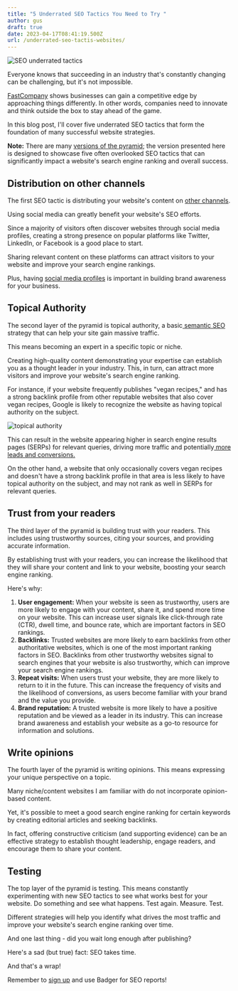 ```yaml
---
title: "5 Underrated SEO Tactics You Need to Try "
author: gus
draft: true
date: 2023-04-17T08:41:19.500Z
url: /underrated-seo-tactis-websites/
---
```

![SEO underrated tactics](/img/blog/image-1-.png)

Everyone knows that succeeding in an industry that's constantly changing can be challenging, but it's not impossible.

[FastCompany](https://www.fastcompany.com/1842546/power-being-different) shows businesses can gain a competitive edge by approaching things differently. In other words, companies need to innovate and think outside the box to stay ahead of the game.

In this blog post, I'll cover five underrated SEO tactics that form the foundation of many successful website strategies. 

**Note:** There are many [versions of the pyramid](https://morningscore.io/what-is-the-seo-pyramid-strategy/); the version presented here is designed to showcase five often overlooked SEO tactics that can significantly impact a website's search engine ranking and overall success. 

## **Distribution on other channels**

The first SEO tactic is distributing your website's content on [other channels](https://moz.com/blog/seo-business-synergies). 

Using social media can greatly benefit your website's SEO efforts. 

Since a majority of visitors often discover websites through social media profiles, creating a strong presence on popular platforms like Twitter, LinkedIn, or Facebook is a good place to start. 

Sharing relevant content on these platforms can attract visitors to your website and improve your search engine rankings. 

Plus, having [social media profiles](https://www.linkedin.com/company/81959633/admin/) is important in building brand awareness for your business.

## **Topical Authority**

The second layer of the pyramid is topical authority, a basic[ semantic SEO](https://www.rankranger.com/blog/google-entities) strategy that can help your site gain massive traffic. 

This means becoming an expert in a specific topic or niche. 

Creating high-quality content demonstrating your expertise can establish you as a thought leader in your industry. This, in turn, can attract more visitors and improve your website's search engine ranking.

For instance, if your website frequently publishes "vegan recipes," and has a strong backlink profile from other reputable websites that also cover vegan recipes, Google is likely to recognize the website as having topical authority on the subject. 

![topical authority ](/img/blog/vegan-recipes.png)

This can result in the website appearing higher in search engine results pages (SERPs) for relevant queries, driving more traffic and potentially[ more leads and conversions.](https://getbadger.io/acquiring-organic-leads/)

On the other hand, a website that only occasionally covers vegan recipes and doesn't have a strong backlink profile in that area is less likely to have topical authority on the subject, and may not rank as well in SERPs for relevant queries.

## Trust from your readers

The third layer of the pyramid is building trust with your readers. This includes using trustworthy sources, citing your sources, and providing accurate information. 

By establishing trust with your readers, you can increase the likelihood that they will share your content and link to your website, boosting your search engine ranking.

Here's why:

1. **User engagement:** When your website is seen as trustworthy, users are more likely to engage with your content, share it, and spend more time on your website. This can increase user signals like click-through rate (CTR), dwell time, and bounce rate, which are important factors in SEO rankings.
2. **Backlinks:** Trusted websites are more likely to earn backlinks from other authoritative websites, which is one of the most important ranking factors in SEO. Backlinks from other trustworthy websites signal to search engines that your website is also trustworthy, which can improve your search engine rankings.
3. **Repeat visits:** When users trust your website, they are more likely to return to it in the future. This can increase the frequency of visits and the likelihood of conversions, as users become familiar with your brand and the value you provide.
4. **Brand reputation:** A trusted website is more likely to have a positive reputation and be viewed as a leader in its industry. This can increase brand awareness and establish your website as a go-to resource for information and solutions.

## **Write opinions**

The fourth layer of the pyramid is writing opinions. This means expressing your unique perspective on a topic. 

Many niche/content websites I am familiar with do not incorporate opinion-based content.

Yet, it's possible to meet a good search engine ranking for certain keywords by creating editorial articles and seeking backlinks.

In fact, offering constructive criticism (and supporting evidence) can be an effective strategy to establish thought leadership, engage readers, and encourage them to share your content.

## Testing

The top layer of the pyramid is testing. This means constantly experimenting with new SEO tactics to see what works best for your website. Do something and see what happens. Test again. Measure. Test.

Different strategies will help you identify what drives the most traffic and improve your website's search engine ranking over time.

And one last thing - did you wait long enough after publishing?

Here's a sad (but true) fact: SEO takes time.

And that's a wrap!

Remember to [sign up](https://login.getbadger.io/u/login?state=hKFo2SBWbFpNbkNpU05hTGFGM1NhUGVYbHJKYTJKelRIaENkVaFur3VuaXZlcnNhbC1sb2dpbqN0aWTZIGFwYTBRakoxQ25IdkE0bk9WeUY4TGdBczU3Z0VyTFNmo2NpZNkgMTJtMUJLTHp6dDJQRWZ6RmFVRnhWM0NHSUM3c1FnTDU) and use Badger for SEO reports!